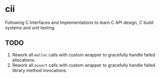 # cii

Following C Interfaces and Implementations to learn C API design, C build systems and unit testing. 


## TODO

1. Rework all `malloc` calls with custom wrapper to gracefully handle failed allocations.
2. Rework all `assert` calls with custom wrapper to gracefully handle failed library method invocations.

